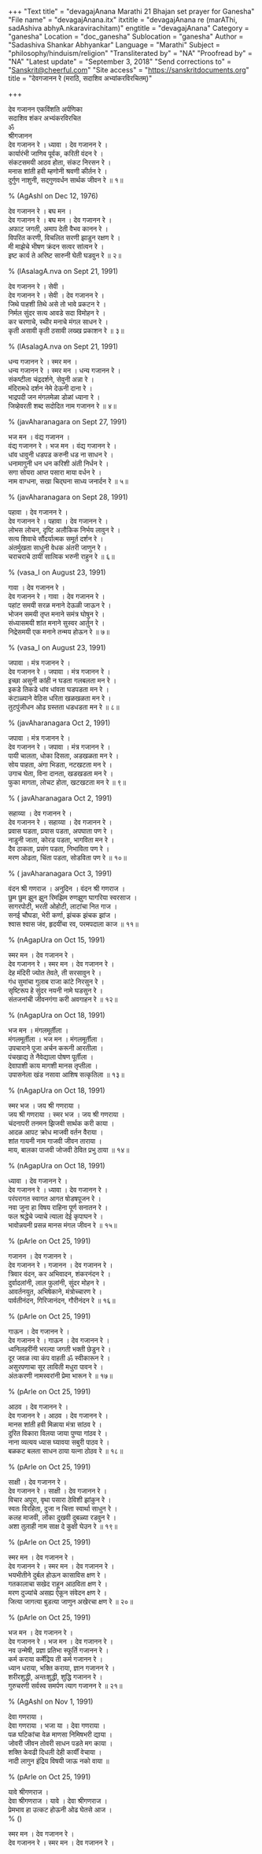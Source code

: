 +++
"Text title" = "devagajAnana Marathi 21 Bhajan set prayer for Ganesha"
"File name" = "devagajAnana.itx"
itxtitle = "devagajAnana re (marAThi, sadAshiva abhyA.nkaravirachitam)"
engtitle = "devagajAnana"
Category = "ganesha"
Location = "doc_ganesha"
Sublocation = "ganesha"
Author = "Sadashiva Shankar Abhyankar"
Language = "Marathi"
Subject = "philosophy/hinduism/religion"
"Transliterated by" = "NA"
"Proofread by" = "NA"
"Latest update" = "September 3, 2018"
"Send corrections to" = "Sanskrit@cheerful.com"
"Site access" = "https://sanskritdocuments.org"
title = "देवगजानन रे (मराठि, सदाशिव अभ्यांकरविरचितम्)"

+++
  
 देव गजानन एकविंशति अर्पणिका   
         सदाशिव शंकर अभ्यंकरविरचित  
                  ॐ  
श्रीगजानन  
देव गजानन रे । ध्यावा । देव गजानन रे ।  
कार्यारंभी जाणिव पूर्वक, करिती वंदन रे ।  
संकटसमयी आठव होता, संकट निरसन रे ।  
मनास शांती हवी म्हणोनी श्रवणी कीर्तन रे ।  
दुर्गुण नाशुनी, सद्गुणवर्धन सार्थक जीवन रे ॥ १॥  
  
%                      (AgAshI on Dec 12, 1976)  
  
देव गजानन रे । बघ मन ।  
देव गजानन रे । बघ मन । देव गजानन रे ।  
अफाट जगती, अमाप देती वैभव कानन रे ।  
विपरित करणी, विचलित सरणी झाडुन रक्षण रे ।  
मी माझेचे भीषण क्रंदन सत्वर सांत्वन रे ।  
इष्ट कार्य ते अरिष्ट सारुनी घेती घडवुन रे ॥ २॥  
  
%                      (lAsalagA.nva on Sept 21, 1991)  
  
देव गजानन रे । सेवी ।  
देव गजानन रे । सेवी । देव गजानन रे ।  
जिथे पाहशी तिथे असे तो भावे प्रकटन रे ।  
निर्मल सुंदर सत्य आवडे सदा विमोहन रे ।  
कर चरणाचे, स्थीर मनाचे मंगल साधन रे ।  
कृती असावी कृती ठसावी लख्ख प्रकाशन रे ॥ ३॥  
  
%                      (lAsalagA.nva on Sept 21, 1991)  
  
धन्य गजानन रे । स्मर मन ।  
धन्य गजानन रे । स्मर मन । धन्य गजानन रे ।  
संकष्टीला चंद्रदर्शने, सेवुनी अन्ना रे ।  
मंदिरामधे दर्शन नेमे देऊनी दाना रे ।  
भाद्रपदी जन मंगलमेळा डोळां ध्याना रे ।  
जिव्हेवरती शब्द सदोदित नाम गजानन रे ॥ ४॥  
  
%                      (javAharanagara on Sept 27, 1991)  
  
भज मन । वंद्य गजानन ।  
वंद्य गजानन रे । भज मन । वंद्य गजानन रे ।  
धांव धावुनी धडपड करुनी धड ना साधन रे ।  
धनामागुनी धन धन करिशी अंती निर्धन रे ।  
सगा सोयरा आप्त पसारा माया वर्धन रे ।  
नाम वाग्धना, सखा चिद्घना साध्य जनार्दन रे ॥ ५॥  
  
%                      (javAharanagara on Sept 28, 1991)  
  
पहावा । देव गजानन रे ।  
देव गजानन रे । पहावा । देव गजानन रे ।  
लोभस लोचन, दृष्टि अलौकिक निर्भय लावुन रे ।  
सत्य शिवाचे सौंदर्यात्मक समूर्त दर्शन रे ।  
अंतर्मुखता साधुनी वेधक अंतरी जाणुन रे ।  
चराचराचे ठायीं सात्विक भरुनी राहुन रे ॥ ६॥  
  
%                      (vasa_I on August 23, 1991)  
  
गावा । देव गजानन रे ।  
देव गजानन रे । गावा । देव गजानन रे ।  
पहांट समयी सरळ मनाने देऊळी जाऊन रे ।  
भोजन समयी तृप्त मनाने समंत्र घोषुन रे ।  
संध्यासमयी शांत मनाने सुस्वर आर्तुन रे ।  
निद्रेसमयी एक मनाने तन्मय होऊन रे ॥ ७॥  
  
%                      (vasa_I on August 23, 1991)  
  
जपावा । मंत्र गजानन रे ।  
देव गजानन रे । जपावा । मंत्र गजानन रे ।  
इच्छा असुनी कांही न घडता गलबलता मन रे ।  
इकडे तिकडे धांव धांवता घडपडता मन रे ।  
कंटाळ्याने वेठिस धरिता खळखळता मन रे ।  
तुटपुंजीधन ओढ ग्रस्तता धडधडता मन रे ॥ ८॥  
  
%                      (javAharanagara Oct 2, 1991)  
  
जपावा । मंत्र गजानन रे ।  
देव गजानन रे । जपावा । मंत्र गजानन रे ।  
पायी चालता, धोका दिसता, अडखळता मन रे ।  
सोय पाहता, अंगा भिडता, नटखटता मन रे ।  
उगाच घेता, विना दानता, खडखडता मन रे ।  
फुका मागता, लोचट होता, खटखटता मन रे ॥ ९॥  
  
%                      ( javAharanagara Oct 2, 1991)  
  
सहाय्या । देव गजानन रे ।  
देव गजानन रे । सहाय्या । देव गजानन रे ।  
प्रवास घडता, प्रयास पडता, अपघाता पण रे ।  
नाडुनी जाता, कोरड पडता, भागविता मन रे ।  
दैव ठाकता, प्रसंग पडता, निभाविता पण रे ।  
मरण ओढता, चिंता पडता, सोडविता पण रे ॥ १०॥  
  
%                      ( javAharanagara Oct 3, 1991)  
  
वंदन श्री गणराज । अनुदिन । वंदन श्री गणराज ।  
छुम छुम झुन झुन रिमझिम रुणझुण घागरिया स्वरसाज ।  
सागरपोटी, भरती ओहोटी, लाटांचा नित गाज ।  
सनई चौघडा, भेरी कर्णा, झंचक झंचक झांज ।  
श्वास श्वास जंव, हृदयींचा रव, परमपदाला काज ॥ ११॥  
  
%                      (nAgapUra on Oct 15, 1991)  
  
स्मर मन । देव गजानन रे ।  
देव गजानन रे । स्मर मन । देव गजानन रे ।  
देह मंदिरी ज्योत तेवते, ती सरसावुन रे ।  
गंध सुमांचा गुलाब राजा कांटे निरसुन रे ।  
सृष्टिरूप हे सुंदर नयनी नामे घडसुन रे ।  
संतजनांची जीवनगंगा करी अवगाहन रे ॥ १२॥  
  
%                      (nAgapUra on Oct 18, 1991)  
  
भज मन । मंगलमूर्तीला ।  
मंगलमूर्तीला । भज मन । मंगलमूर्तीला ।  
उपचाराने पूजा अर्चन करूनी आरतीला ।  
पंचखाद्य ते नैवेद्याला पोषण पूर्तीला ।  
देवापाशी काय मागशी मानस तृप्तीला ।  
उपासनेला खंड नसावा आशिष सत्कृतिला ॥ १३॥  
  
%                      (nAgapUra on Oct 18, 1991)  
  
स्मर भज । जय श्री गणराया ।  
जय श्री गणराया । स्मर भज । जय श्री गणराया ।  
चंदनापरी तनमन झिजवी सार्थक करी काया ।  
आदळ आपट क्रोध माजवी वर्तन वैराया ।  
शांत गायनी नाम गाजवी जीवन ताराया ।  
माय, बालका पाजवी जोजवी ठेवित प्रभु ठाया ॥ १४॥  
  
%                      (nAgapUra on Oct 18, 1991)  
  
ध्यावा । देव गजानन रे ।  
देव गजानन रे । ध्यावा । देव गजानन रे ।  
परंपरागत स्वागत आगत षोडषपूजन रे ।  
नवा जुना हा विषय राहिना पूर्ण सनातन रे ।  
फल श्रद्धेचे ज्याचे त्याला देई कृपाघन रे ।  
भावोन्नयनी प्रसन्न मानस मंगल जीवन रे ॥ १५॥  
  
%                      (pArle on Oct 25, 1991)  
  
गजानन । देव गजानन रे ।  
देव गजानन रे । गजानन । देव गजानन रे ।  
त्रिवार वंदन, कर अभिवादन, शंकरनंदन रे ।  
दुर्वादलांनी, लाल फुलांनी, सुंदर मोहन रे ।  
आवर्तनयुत, अभिषेकाने, मंत्रोच्चारण रे ।  
पार्वतीनंदन, गिरिजानंदन, गौरीनंदन रे ॥ १६॥  
  
%                      (pArle on Oct 25, 1991)  
  
गाऊन । देव गजानन रे ।  
देव गजानन रे । गाऊन । देव गजानन रे ।  
ध्वनिलहरींनी भरल्या जगती भक्ती छेडुन रे ।  
दूर जवळ त्या कंप वाहती ॐ स्वीकारून रे ।  
असुरपणाचा सूर लाविती मधुरा पावन रे ।  
अंतःकरणी नामस्वरांनी प्रेमा भारून रे ॥ १७॥  
  
%                      (pArle on Oct 25, 1991)  
  
आठव । देव गजानन रे ।  
देव गजानन रे । आठव । देव गजानन रे ।  
मानस शांती हवी मिळाया मंत्रा सांठव रे ।  
दुरित विकारा विलया जाया पुण्या गांठव रे ।  
नाना व्यत्यय ध्यास घ्यावया सबुरी पाठव रे ।  
बळकट बलता साधन ठाया यत्ना ठोठव रे ॥ १८॥  
  
%                      (pArle on Oct 25, 1991)  
  
साक्षी । देव गजानन रे ।  
देव गजानन रे । साक्षी । देव गजानन रे ।  
विचार अपुरा, वृथा पसारा ठेविशी झांकुन रे ।  
स्वतः विरहिता, दुजा न चित्ता स्वार्था साधुन रे ।  
कलह माजवी, लोंका दुखवी दुबळ्या रडवुन रे ।  
अशा तुलाही नाम साक्ष दे कुक्षी घेउन रे ॥ १९॥  
  
%                      (pArle on Oct 25, 1991)  
  
स्मर मन । देव गजानन रे ।  
देव गजानन रे । स्मर मन । देव गजानन रे ।  
भयभीतीने दुर्बल होऊन कासाविस क्षण रे ।  
गतकालाचा सखेद राहून आठविता क्षण रे ।  
मरण दुज्यांचे असह्य ऐकून संवेदन क्षण रे ।  
जित्या जागत्या बुडत्या जाणुन अखेरचा क्षण रे ॥ २०॥  
  
%                      (pArle on Oct 25, 1991)  
  
भज मन । देव गजानन रे ।  
देव गजानन रे । भज मन । देव गजानन रे ।  
नव उन्मेषी, प्रज्ञा प्रतिभा स्फूर्ति गजानन रे ।  
कर्म कराया कर्मेंद्रिय ती कर्म गजानन रे ।  
ध्यान धराया, भक्ति कराया, ज्ञान गजानन रे ।  
शरीरशुद्धी, अन्तःशुद्धी, शुद्धि गजानन रे ।  
गुरुचरणी सर्वस्व समर्पण त्याग गजानन रे ॥ २१॥  
  
%                      (AgAshI on Nov 1, 1991)  
  
देवा गणराया ।  
देवा गणराया । भजा या । देवा गणराया ।  
पळ घटिकांचा वेळ माणसा निमिषभरी द्याया ।  
जोवरी जीवन तोवरी साधन पडते मग काया ।  
शक्ति केवढी दिधली देही कार्यीं वेचाया ।  
नादी लागुन इंद्रिय विषयी जाऊ नको वाया ॥  
  
%                      (pArle on Oct 25, 1991)  
  
यावे श्रीगणराज ।  
देवा श्रीगणराज । यावे । देवा श्रीगणराज ।  
प्रेमभाव हा उत्कट होऊनी ओढ घेतसे आज ।  
%                      ()  
  
स्मर मन । देव गजानन रे ।  
देव गजानन रे । स्मर मन । देव गजानन रे ।  
  
  
